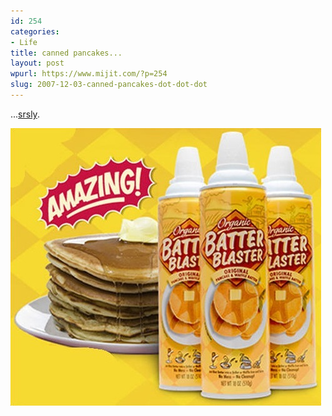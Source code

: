 ```yaml
---
id: 254
categories:
- Life
title: canned pancakes...
layout: post
wpurl: https://www.mijit.com/?p=254
slug: 2007-12-03-canned-pancakes-dot-dot-dot
---
```

...<a href="https://www.batterblaster.com/">srsly</a>.

<img src='/images/2007/12/batterblaster1.jpg' alt='batterblaster1.jpg' />
